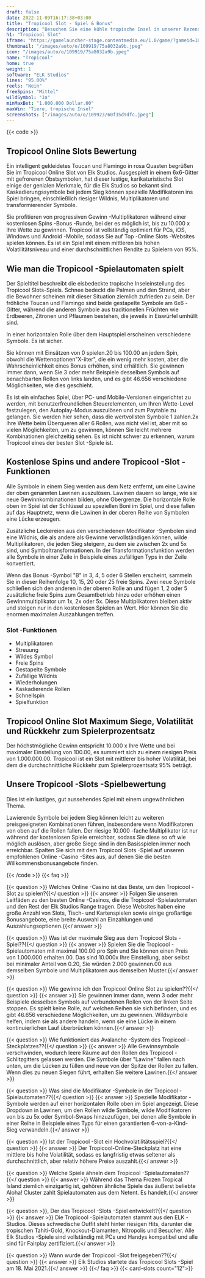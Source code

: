 ```yaml
---
draft: false
date: 2022-11-09T16:17:38+03:00
title: "Tropicool Slot - Spiel & Bonus"
description: "Besuchen Sie eine kühle tropische Insel in unserer Rezension des Tropicool -Slot, wo wir uns das Gameplay, die Funktionen und die Zeit mit dem besten Casino -Bonus ansehen."
h1: "Tropicool Slot"
iframe: "https://gamelauncher-stage.contentmedia.eu/1.0/game/?gameid=10058&operatorid=44&mode=demo&currency=EUR&device=desktop&token=EUR_1597926622061&language=en_gb"
thumbnail: "/images/auto/o/109919/75a8032a9b.jpeg"
icon: "/images/auto/o/109919/75a8032a9b.jpeg"
name: "Tropicool"
home: true
weight: 1
software: "ELK Studios"
lines: "95.00%"
reels: "Nein"
freeSpins: "Mittel"
wildSymbol: "Ja"
minMaxBet: "1.000.000 Dollar.00"
maxWin: "Tiere, tropische Insel"
screenshots: ["/images/auto/o/109923/60f35d9dfc.jpeg"]
---
```


{{< code >}}<h2>Tropicool Online Slots Bewertung</h2><p>Ein intelligent gekleidetes Toucan und Flamingo in rosa Quasten begrüßen Sie im Tropicool Online Slot von Elk Studios. Ausgespielt in einem 6x6-Gitter mit gefrorenen Obstsymbolen, hat dieser lustige, karikaturistische Slot einige der genialen Merkmale, für die Elk Studios so bekannt sind. Kaskadierungssymbole bei jedem Sieg können spezielle Modifikatoren ins Spiel bringen, einschließlich riesiger Wildnis, Multiplikatoren und transformierender Symbole.</p><p>Sie profitieren von progressiven Gewinn -Multiplikatoren während einer kostenlosen Spins -Bonus -Runde, bei der es möglich ist, bis zu 10.000 x Ihre Wette zu gewinnen. Tropicool ist vollständig optimiert für PCs, iOS, Windows und Android -Mobile, sodass Sie auf Top -Online Slots -Websites spielen können. Es ist ein Spiel mit einem mittleren bis hohen Volatilitätsniveau und einer durchschnittlichen Rendite zu Spielern von 95%.</p><h2>Wie man die Tropicool -Spielautomaten spielt</h2><p>Der Spieltitel beschreibt die eisbedeckte tropische Inseleinstellung des Tropicool Slots-Spiels. Schnee bedeckt die Palmen und den Strand, aber die Bewohner scheinen mit dieser Situation ziemlich zufrieden zu sein. Der fröhliche Toucan und Flamingo sind beide gestapelte Symbole am 6x6 -Gitter, während die anderen Symbole aus traditionellen Früchten wie Erdbeeren, Zitronen und Pflaumen bestehen, die jeweils in Eiswürfel umhüllt sind.</p><p>In einer horizontalen Rolle über dem Hauptspiel erscheinen verschiedene Symbole. Es ist sicher.</p><p>Sie können mit Einsätzen von 0 spielen.20 bis 100.00 an jedem Spin, obwohl die Wettenoptionen"X-iiter", die ein wenig mehr kosten, aber die Wahrscheinlichkeit eines Bonus erhöhen, sind erhältlich. Sie gewinnen immer dann, wenn Sie 3 oder mehr Beispiele desselben Symbols auf benachbarten Rollen von links landen, und es gibt 46.656 verschiedene Möglichkeiten, wie dies geschieht.</p><p>Es ist ein einfaches Spiel, über PC- und Mobile-Versionen eingerichtet zu werden, mit benutzerfreundlichen Steuerelementen, um Ihren Wette-Level festzulegen, den Autoplay-Modus auszulösen und zum Paytable zu gelangen. Sie werden hier sehen, dass die wertvollsten Symbole 1 zahlen.2x Ihre Wette beim Überqueren aller 6 Rollen, was nicht viel ist, aber mit so vielen Möglichkeiten, um zu gewinnen, können Sie leicht mehrere Kombinationen gleichzeitig sehen. Es ist nicht schwer zu erkennen, warum Tropicool eines der besten Slot -Spiele ist.</p><h2>Kostenlose Spins und andere Tropicool -Slot -Funktionen</h2><p>Alle Symbole in einem Sieg werden aus dem Netz entfernt, um eine Lawine der oben genannten Lawinen auszulösen. Lawinen dauern so lange, wie sie neue Gewinnkombinationen bilden, ohne Obergrenze. Die horizontale Rolle oben im Spiel ist der Schlüssel zu speziellen Boni im Spiel, und diese fallen auf das Hauptnetz, wenn die Lawinen in der oberen Reihe von Symbolen eine Lücke erzeugen.</p><p>Zusätzliche Leckereien aus den verschiedenen Modifikator -Symbolen sind eine Wildnis, die als andere als Gewinne vervollständigen können, wilde Multiplikatoren, die jeden Sieg steigern, zu dem sie zwischen 2x und 5x sind, und Symboltransformationen. In der Transformationsfunktion werden alle Symbole in einer Zeile in Beispiele eines zufälligen Typs in der Zeile konvertiert.</p><p>Wenn das Bonus -Symbol "B" in 3, 4, 5 oder 6 Stellen erscheint, sammeln Sie in dieser Reihenfolge 10, 15, 20 oder 25 freie Spins. Zwei neue Symbole schließen sich den anderen in der oberen Rolle an und fügen 1, 2 oder 5 zusätzliche freie Spins zum Gesamtbetrieb hinzu oder erhöhen einen Gewinnmultiplikator um 1x, 2x oder 5x. Diese Multiplikatoren bleiben aktiv und steigen nur in den kostenlosen Spielen an Wert. Hier können Sie die enormen maximalen Auszahlungen treffen.</p><h3>
Slot -Funktionen</h3><ul>
<li></span>
Multiplikatoren</li>
<li></span>
Streuung</li>
<li></span>
Wildes Symbol</li>
<li></span>
Freie Spins</li>
<li></span>
Gestapelte Symbole</li>
<li></span>
Zufällige Wildnis</li>
<li></span>
Wiederholungen</li>
<li></span>
Kaskadierende Rollen</li>
<li></span>
Schnellspin</li>
<li></span>
Spielfunktion</li></ul><h2>Tropicool Online Slot Maximum Siege, Volatilität und Rückkehr zum Spielerprozentsatz</h2><p>Der höchstmögliche Gewinn entspricht 10.000 x Ihre Wette und bei maximaler Einstellung von 100.00, es summiert sich zu einem riesigen Preis von 1.000.000.00. Tropicool ist ein Slot mit mittlerer bis hoher Volatilität, bei dem die durchschnittliche Rückkehr zum Spielerprozentsatz 95% beträgt.</p><h2>Unsere Tropicool -Slots -Spielbewertung</h2><p>Dies ist ein lustiges, gut aussehendes Spiel mit einem ungewöhnlichen Thema.</p><p>Lawierende Symbole bei jedem Sieg können leicht zu weiteren preisgeeigneten Kombinationen führen, insbesondere wenn Modifikatoren von oben auf die Rollen fallen. Der riesige 10.000 -fache Multiplikator ist nur während der kostenlosen Spiele erreichbar, sodass Sie diese so oft wie möglich auslösen, aber große Siege sind in den Basisspielen immer noch erreichbar. Spalten Sie sich mit dem Tropicool Slots -Spiel auf unseren empfohlenen Online -Casino -Sites aus, auf denen Sie die besten Willkommensbonusangebote finden.</p>
{{< /code >}}
{{< faq >}}

{{< question >}} Welches Online -Casino ist das Beste, um den Tropicool -Slot zu spielen?{{</ question >}}
{{< answer >}} Folgen Sie unseren Leitfäden zu den besten Online -Casinos, die die Tropicool -Spielautomaten und den Rest der Elk Studios Range tragen. Diese Websites haben eine große Anzahl von Slots, Tisch- und Kartenspielen sowie einige großartige Bonusangebote, eine breite Auswahl an Einzahlungen und Auszahlungsoptionen.{{</ answer >}}

{{< question >}} Was ist der maximale Sieg aus dem Tropicool Slots -Spiel??{{</ question >}}
{{< answer >}} Spielen Sie die Tropicool -Spielautomaten mit maximal 100.00 pro Spin und Sie können einen Preis von 1.000.000 erhalten.00. Das sind 10.000x Ihre Einstellung, aber selbst bei minimaler Anteil von 0.20, Sie würden 2.000 gewinnen.00 aus demselben Symbole und Multiplikatoren aus demselben Muster.{{</ answer >}}

{{< question >}} Wie gewinne ich den Tropicool Online Slot zu spielen??{{</ question >}}
{{< answer >}} Sie gewinnen immer dann, wenn 3 oder mehr Beispiele desselben Symbols auf verbundenen Rollen von der linken Seite stoppen. Es spielt keine Rolle, auf welchen Reihen sie sich befinden, und es gibt 46.656 verschiedene Möglichkeiten, um zu gewinnen. Wildsymbole helfen, indem sie als andere handeln, wenn sie eine Lücke in einem kontinuierlichen Lauf überbrücken können.{{</ answer >}}

{{< question >}} Wie funktioniert das Avalanche -System des Tropicool -Steckplatzes??{{</ question >}}
{{< answer >}} Alle Gewinnsymbole verschwinden, wodurch leere Räume auf den Rollen des Tropicool -Schlitzgitters gelassen werden. Die Symbole über "Lawine" fallen nach unten, um die Lücken zu füllen und neue von der Spitze der Rollen zu fallen. Wenn dies zu neuen Siegen führt, erhalten Sie weitere Lawinen.{{</ answer >}}

{{< question >}} Was sind die Modifikator -Symbole in der Tropicool -Spielautomaten??{{</ question >}}
{{< answer >}} Spezielle Modifikator -Symbole werden auf einer horizontalen Rolle oben im Spiel angezeigt. Diese Dropdown in Lawinen, um den Rollen wilde Symbole, wilde Modifikatoren von bis zu 5x oder Symbol-Swaps hinzuzufügen, bei denen alle Symbole in einer Reihe in Beispiele eines Typs für einen garantierten 6-von-a-Kind-Sieg verwandeln.{{</ answer >}}

{{< question >}} Ist der Tropicool -Slot ein Hochvolatilitätsspiel?{{</ question >}}
{{< answer >}} Der Tropicool-Online-Steckplatz hat eine mittlere bis hohe Volatilität, sodass es langfristig etwas seltener als durchschnittlich, aber relativ höhere Preise auszahlt.{{</ answer >}}

{{< question >}} Welche Spiele ähneln dem Tropicool -Spielautomaten??{{</ question >}}
{{< answer >}} Während das Thema Frozen Tropical Island ziemlich einzigartig ist, gehören ähnliche Spiele das äußerst beliebte Aloha! Cluster zahlt Spielautomaten aus dem Netent. Es handelt.{{</ answer >}}

{{< question >}}, Der das Tropicool -Slots -Spiel entwickelt?{{</ question >}}
{{< answer >}} Die Tropicool -Spielautomaten stammt aus den ELK -Studios. Dieses schwedische Outfit steht hinter riesigen Hits, darunter die tropischen Tahiti-Gold, Knockout-Diamanten, Nitropolis und Besucher. Alle Elk Studios -Spiele sind vollständig mit PCs und Handys kompatibel und alle sind für Fairplay zertifiziert.{{</ answer >}}

{{< question >}} Wann wurde der Tropicool -Slot freigegeben??{{</ question >}}
{{< answer >}} Elk Studios startete das Tropicool Slots -Spiel am 18. Mai 2021.{{</ answer >}}
{{</ faq >}}
{{< card-slots count="12">}}